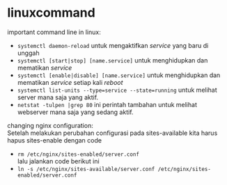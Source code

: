 # linuxcommand
important command line in linux:
* `systemctl daemon-reload` untuk mengaktifkan _service_ yang baru di unggah
* `systemctl [start|stop] [name.service]` untuk menghidupkan dan mematikan _service_
* `systemctl [enable|disable] [name.service]` untuk menghidupkan dan mematikan _service_ setiap kali _reboot_
* `systemctl list-units --type=service --state=running` untuk melihat server mana saja yang aktif.
* `netstat -tulpen |grep 80` ini perintah tambahan untuk melihat webserver mana saja yang sedang aktif.

changing nginx configuration:\
Setelah melakukan perubahan configurasi pada sites-available kita harus hapus sites-enable dengan code
* `rm /etc/nginx/sites-enabled/server.conf`\
lalu jalankan code berikut ini
* `ln -s /etc/nginx/sites-available/server.conf /etc/nginx/sites-enabled/server.conf`
